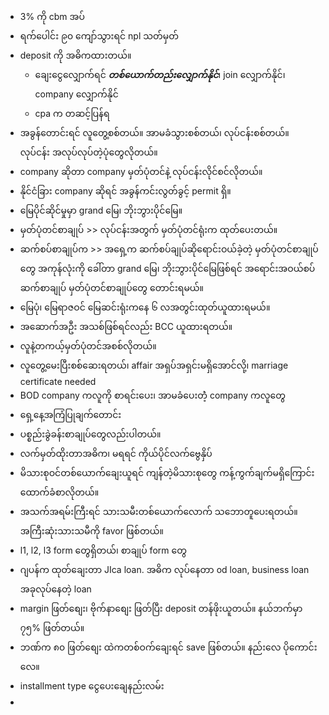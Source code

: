  - 3% ကို cbm အပ်
 - ရက်ပေါင်း ၉၀ ကျော်သွားရင် npl သတ်မှတ်
 -  deposit ကို အဓိကထားတယ်။ 
	 - ချေးငွေလျှောက်ရင် ***တစ်ယောက်တည်းလျှောက်နိုင်***၊ join လျှောက်နိုင်၊ company လျှောက်နိုင်
	 - cpa က တဆင့်ပြန်ရ 
- အခွန်တောင်းရင် လူတွေ့စစ်တယ်။ အာမခံသွားစစ်တယ်၊ လုပ်ငန်းစစ်တယ်။ လုပ်ငန်း အလုပ်လုပ်တဲ့ပုံတွေလိုတယ်။
- company ဆိုတာ company မှတ်ပုံတင်နဲ့ လုပ်ငန်းလိုင်စင်လိုတယ်။ 
- နိုင်ငံခြား company ဆိုရင် အခွန်ကင်းလွတ်ခွင့် permit ရှိ။ 
- မြေပိုင်ဆိုင်မှုမှာ grand မြေ၊ ဘိုးဘွားပိုင်မြေ။ 
- မှတ်ပုံတင်စာချုပ် >> လုပ်ငန်းအတွက် မှတ်ပုံတင်ရုံးက ထုတ်ပေးတယ်။ 
- ဆက်စပ်စာချုပ်က >> အရှေ့က ဆက်စပ်ချုပ်ဆိုရောင်းဝယ်ခဲ့တဲ့ မှတ်ပုံတင်စာချုပ်တွေ အကုန်လုံးကို ခေါ်တာ grand မြေ၊ ဘိုးဘွားပိုင်မြေဖြစ်ရင် အရောင်းအဝယ်စပ်ဆက်စာချုပ် မှတ်ပုံတင်စာချုပ်တွေ တောင်းရမယ်။
- မြေပုံ၊ မြေရာဇဝင် မြေဆင်းရုံးကနေ ၆ လအတွင်းထုတ်ယူထားရမယ်။ 
- အဆောက်အဦး အသစ်ဖြစ်ရင်လည်း BCC ယူထားရတယ်။ 
- လူနဲ့တကယ့်မှတ်ပုံတင်အစစ်လိုတယ်။ 
- လူတွေ့မေးပြီးစစ်ဆေးရတယ်၊ affair အရှပ်အရှင်းမရှိအောင်လို့၊ marriage certificate needed
- BOD company ကလူကို စာရင်းပေး၊ အာမခံပေးတဲံ့ company ကလူတွေ
- ရှေ့နေ့အကြံပြုချက်တောင်း
- ပစ္စည်းခွဲခန်းစာချုပ်တွေလည်းပါတယ်။ 
- လက်မှတ်ထိုးတာအဓိက၊ မရရင် ကိုယ်ပိုင်လက်ဗွေနှိပ်
- မိသားစုဝင်တစ်ယောက်ချေးယူရင် ကျန်တဲ့မိသားစုတွေ ကန့်ကွက်ချက်မရှိကြောင်းထောက်ခံစာလိုတယ်။ 
- အသက်အရမ်းကြီးရင် သားသမီးတစ်ယောက်လောက် သဘောတူပေးရတယ်။ အကြီးဆုံးသားသမီကို favor ဖြစ်တယ်။ 
- l1, l2, l3 form တွေရှိတယ်၊ စာချုပ် form တွေ
- ဂျပန်က ထုတ်ချေးတာ JIca loan. အဓိက လုပ်နေတာ od loan, business loan အခုလုပ်နေတဲ့ loan
- margin ဖြတ်စျေး၊ ဗိုက်နာစျေး ဖြတ်ပြီး deposit တန်ဖိုးယူတယ်။ နယ်ဘက်မှာ ၇၅% ဖြတ်တယ်။ 
- ဘဏ်က ၈၀ ဖြတ်စျေး ထဲကတစ်ဝက်ချေးရင် save ဖြစ်တယ်။ နည်းလေ ပိုကောင်းလေ။ 
- installment type ငွေပေးချေနည်းလမ်း
- 